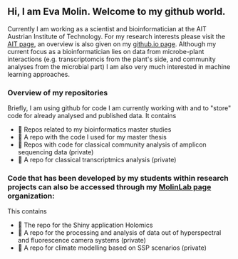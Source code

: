 <!---
evasehr/evasehr is a ✨ special ✨ repository because its `README.md` (this file) appears on your GitHub profile.
You can click the Preview link to take a look at your changes.
--->

## Hi, I am Eva Molin. Welcome to my github world. 

Currently I am working as a scientist and bioinformatician at the AIT Austrian Institute of Technology. 
For my research interests please visit the <a href="https://www.ait.ac.at/en/research-topics/translate-to-english-bioresources/translate-to-english-improving-plant-quality"> AIT page</a>, an overview is also given on my <a href="https://evasehr.github.io"> github.io page</a>.
Although my current focus as a bioinformatician lies on data from microbe-plant interactions (e.g. transcriptomcis from the plant's side, 
and community analyses from the microbial part) I am also very much interested in machine learning approaches. 

### Overview of my repositories
Briefly, I am using github for code I am currently working with and to "store" code for already analysed and published data. 
It contains

- 🌱 Repos related to my bioinformatics master studies 
- 🌱 A repo with the code I used for my master thesis
- 🌱 Repos with code for classical community analysis of amplicon sequencing data (private)
- 🌱 A repo for classical transcriptmics analysis (private)

### Code that has been developed by my students within research projects can also be accessed through my <a href="https://github.com/MolinLab"> MolinLab page</a> organization: 
This contains

- 🌱 The repo for the Shiny application Holomics
- 🌱 A repo for the processing and analysis of data out of hyperspectral and fluorescence camera systems (private)
- 🌱 A repo for climate modelling based on SSP scenarios (private)
 
